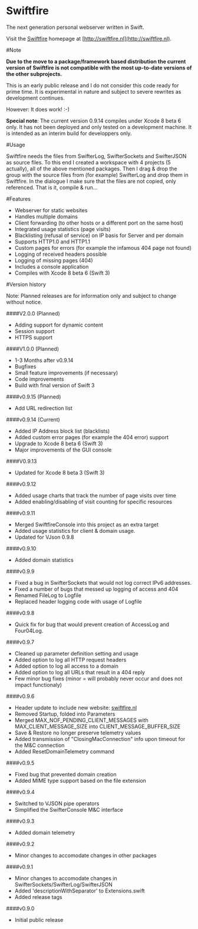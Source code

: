 # Swiftfire
The next generation personal webserver written in Swift.

Visit the [Swiftfire](http://swiftfire.nl) homepage at [http://swiftfire.nl](http://swiftfire.nl).

#Note

__Due to the move to a package/framework based distribution the current version of Swiftfire is not compatible with the most up-to-date versions of the other subprojects.__

This is an early public release and I do not consider this code ready for prime time. It is experimental in nature and subject to severe rewrites as development continues.

However: It does work! :-)

__Special note__: The current version 0.9.14 compiles under Xcode 8 beta 6 only. It has not been deployed and only tested on a development machine. It is intended as an interim build for developpers only.

#Usage

Swiftfire needs the files from SwifterLog, SwifterSockets and SwifterJSON as source files.
To this end I created a workspace with 4 projects (5 actually), all of the above mentioned packages.
Then I drag & drop the group with the source files from (for example) SwifterLog and drop them in Swiftfire. In the dialogue I make sure that the files are not copied, only referenced. That is it, compile & run...

#Features

- Webserver for static websites
- Handles multiple domains
- Client forwarding (to other hosts or a different port on the same host)
- Integrated usage statistics (page visits)
- Blacklisting (refusal of service) on IP basis for Server and per domain
- Supports HTTP1.0 and HTTP1.1
- Custom pages for errors (for example the infamous 404 page not found)
- Logging of received headers possible
- Logging of missing pages (404)
- Includes a console application
- Compiles with Xcode 8 beta 6 (Swift 3)

#Version history

Note: Planned releases are for information only and subject to change without notice.

####V2.0.0 (Planned)

- Adding support for dynamic content
- Session support
- HTTPS support

####V1.0.0 (Planned)

- 1-3 Months after v0.9.14
- Bugfixes
- Small feature improvements (if necessary)
- Code improvements
- Build with final version of Swift 3

####v0.9.15 (Planned)

- Add URL redirection list

####v0.9.14 (Current)

- Added IP Address block list (blacklists)
- Added custom error pages (for example the 404 error) support
- Upgrade to Xcode 8 beta 6 (Swift 3)
- Major improvements of the GUI console

####V0.9.13

- Updated for Xcode 8 beta 3 (Swift 3)

####v0.9.12

- Added usage charts that track the number of page visits over time
- Added enabling/disabling of visit counting for specific resources

####v0.9.11

- Merged SwiftfireConsole into this project as an extra target
- Added usage statistics for client & domain usage.
- Updated for VJson 0.9.8

####v0.9.10

- Added domain statistics

####v0.9.9

- Fixed a bug in SwifterSockets that would not log correct IPv6 addresses.
- Fixed a number of bugs that messed up logging of access and 404
- Renamed FileLog to Logfile
- Replaced header logging code with usage of Logfile

####v0.9.8

- Quick fix for bug that would prevent creation of AccessLog and Four04Log.

####v0.9.7

- Cleaned up parameter definition setting and usage
- Added option to log all HTTP request headers
- Added option to log all access to a domain
- Added option to log all URLs that result in a 404 reply
- Few minor bug fixes (minor = will probably never occur and does not impact functionaly)

####v0.9.6

- Header update to include new website: [swiftfire.nl](http://swiftfire.nl)
- Removed Startup, folded into Parameters
- Merged MAX_NOF_PENDING_CLIENT_MESSAGES with MAX_CLIENT_MESSAGE_SIZE into CLIENT_MESSAGE_BUFFER_SIZE
- Save & Restore no longer preserve telemetry values
- Added transmission of "ClosingMacConnection" info upon timeout for the M&C connection
- Added ResetDomainTelemetry command

####v0.9.5

- Fixed bug that prevented domain creation
- Added MIME type support based on the file extension

####v0.9.4

- Switched to VJSON pipe operators
- Simplified the SwifterConsole M&C interface

####v0.9.3

- Added domain telemetry

####v0.9.2

- Minor changes to accomodate changes in other packages

####v0.9.1

- Minor changes to accomodate changes in SwifterSockets/SwifterLog/SwifterJSON
- Added 'descriptionWithSeparator' to Extensions.swift
- Added release tags

####v0.9.0

- Initial public release
